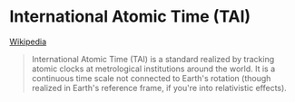 # International Atomic Time (TAI)
[Wikipedia](https://en.wikipedia.org/wiki/International_Atomic_Time)

> International Atomic Time (TAI) is a standard realized by tracking atomic clocks at metrological institutions around the world. It is a continuous time scale not connected to Earth's rotation (though realized in Earth's reference frame, if you're into relativistic effects).